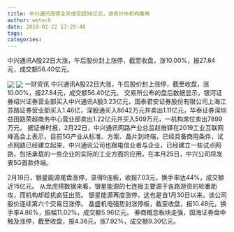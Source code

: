 ```yaml
---
title: 中兴通讯涨停全天成交超56亿元，游资炒作机构撤离
author: wetech
date: 2019-02-22 17:29:48
tags: 
categories: 
---
```

中兴通讯A股22日大涨，午后股价封上涨停，截至收盘，涨10.00%，报27.84元，成交额56.40亿元。
<!-- more -->
<img align="center" border="0" src="https://imgcdn.yicai.com/uppics/images/2019/02/5f0a84edd6a5ac9e76e41982d16bbb94.jpg" />
<img align="center" border="0" src="https://imgcdn.yicai.com/uppics/images/2019/02/a663cd4ff5f11949a81b62f0e7c27f90.jpg" />
一财资讯
中兴通讯A股22日大涨，午后股价封上涨停，截至收盘，涨10.00%，报27.84元，成交额56.40亿元。
交易所公布的盘后数据显示，银河证券绍兴证券营业部买入中兴通讯A股3.23亿元，国泰君安证券股份有限公司上海江苏路证券营业部买入1.46亿，深股通买入8642万元并卖出1.11亿元，华泰证券深圳益田路荣超商务中心营业部卖出1.22亿元并买入509万元，一机构席位卖出7899万元。
据证券时报，2月22日，中兴通讯网路产业总监赵维铎在2019工业互联网峰高会上表示，目前5G产业从标准、方案、晶片到终端，已经具备商用条件，试点网路已经建立起来，中兴通讯公司也跟电信业者与企业，已经建立一些试点网路，包括承载的一些企业的实际的工业方面的应用。在本月25日，中兴公司将发表5G首款终端。
 
 
2月18日，银星能源尾盘涨停，录得9连板，收报7.03元，换手率达44%，成交额近15亿元。
从龙虎榜数据来看，银星能源的七连板主要源于各路游资的轮番助攻，而机构却趁机疯狂出货。
银星能源再度涨停，这也是自1月30日以来，该公司股价连续第六个交易日涨停。
晶盛机电强势封涨停板，截至收盘，报10.48元，换手率4.86%，振幅11.02%，成交额5.96亿元。
券商概念板块走强，国海证券盘中触及涨停，截至收盘，报4.36元，涨7.92%，成交额9.30亿元。
